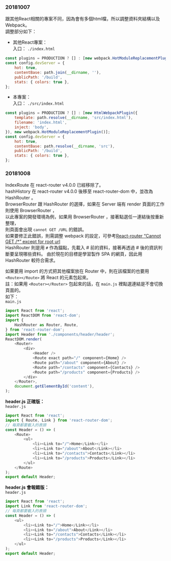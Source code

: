 ### 20181007  
跟其他React相關的專案不同，因為會有多個html檔，所以調整資料夾結構以及Webpack。  
調整部分如下：  
- 其他React專案：  
入口： `./index.html`  
``` javascript
const plugins = PRODUCTION ? [] : [new webpack.HotModuleReplacementPlugin()];
const config.devServer = {
    hot: true,
    contentBase: path.join(__dirname, ''),
    publicPath: '/build',
    stats: { colors: true },
};
```
- 本專案：  
入口： `./src/index.html`  
``` javascript
const plugins = PRODUCTION ? [] : [new HtmlWebpackPlugin({
    template: path.resolve(__dirname, 'src/index.html'),
    filename: 'index.html',
    inject: 'body',
}), new webpack.HotModuleReplacementPlugin()];
const config.devServer = {
    hot: true,
    contentBase: path.resolve(__dirname, 'src'),
    publicPath: '/build',
    stats: { colors: true },
};
```

### 20181008  
IndexRoute 在 react-router v4.0.0 已經移除了。  
hashHistory 在 react-router v4.0.0 後移至 react-router-dom 中，並改為 HashRouter 。  
BrowserRouter 跟 HashRouter 的選擇，如果在 Server 端有 render 頁面的工作則使用 BrowserRouter ，  
以此專案的開發環境為例，如果用 BrowserRouter ，接著點選任一連結後按重新整理，  
則頁面會出現 `cannot GET /URL` 的錯誤。  
如果要修正此錯誤，則需調整 webpack 的設定，可參考[React-router “Cannot GET /*” except for root url](https://stackoverflow.com/questions/32098076/react-router-cannot-get-except-for-root-url)  
HashRouter 則是用 `#` 作為錨點，先載入 # 前的資料，接著再透過 # 後的資訊判斷要呈現哪些資料。
由於現在的目標是學習製作 SPA 的網頁，因此用 HashRouter 較符合需求。

如果要用 import 的方式把其他檔案放在 Router 中，則在該檔案的也要用 `<Route></Route>` 將 React 的元素包起來。  
註：如果用 `<Router></Router>` 包起來的話，在 `main.js` 裡點選連結是不會切換頁面的。  
如下：  
`main.js`  
``` javascript
import React from 'react';
import ReactDOM from 'react-dom';
import {
    HashRouter as Router, Route,
} from 'react-router-dom';
import Header from './components/header/header';
ReactDOM.render(
    <Router>
        <div>
            <Header />
            <Route exact path="/" component={Home} />
            <Route path="/about" component={About} />
            <Route path="/contacts" component={Contacts} />
            <Route path="/products" component={Products} />
        </div>
    </Router>,
    document.getElementById('content'),
);
```
**header.js 正確版：**  
`header.js`  
``` javascript
import React from 'react';
import { Route, Link } from 'react-router-dom';
// 每頁都要載入的表頭
const Header = () => (
    <Route>
        <ul>
            <li><Link to="/">Home</Link></li>
            <li><Link to="/about">About</Link></li>
            <li><Link to="/contacts">Contacts</Link></li>
            <li><Link to="/products">Products</Link></li>
        </ul>
    </Route>
);
export default Header;

```

**header.js 會報錯版：**  
`header.js`  
``` javascript
import React from 'react';
import Link from 'react-router-dom';
// 每頁都要載入的表頭
const Header = () => (
    <ul>
        <li><Link to="/">Home</Link></li>
        <li><Link to="/about">About</Link></li>
        <li><Link to="/contacts">Contacts</Link></li>
        <li><Link to="/products">Products</Link></li>
    </ul>
);
export default Header;
```
